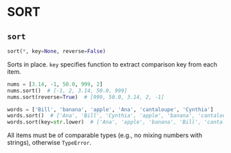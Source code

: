 # SORT

## `sort`

```python
sort(*, key=None, reverse=False)
```

Sorts in place. `key` specifies function to extract comparison key from each item.

```python
nums = [3.14, -1, 50.0, 999, 2]
nums.sort()  # [-1, 2, 3.14, 50.0, 999]
nums.sort(reverse=True)  # [999, 50.0, 3.14, 2, -1]

words = ['Bill', 'banana', 'apple', 'Ana', 'cantaloupe', 'Cynthia']
words.sort()  # ['Ana', 'Bill', 'Cynthia', 'apple', 'banana', 'cantaloupe']
words.sort(key=str.lower)  # ['Ana', 'apple', 'banana', 'Bill', 'cantaloupe', 'Cynthia']
```

All items must be of comparable types (e.g., no mixing numbers with strings), otherwise `TypeError`.
